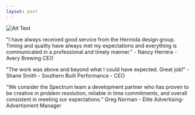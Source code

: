 ```yaml
---
layout: post
---
```

![Alt Text](http://durhampreservation.co.uk/images/testimonials.jpg)

"I have always received good service from the Hermida design group. Timing and quality have always met my expectations and everything is communicated in a professional and timely manner." - Nancy Herrera - Avery Brewing CEO


"The work was above and beyond what I could have expected. Great job!" - Shane Smith - Southern Built Performance - CEO

"We consider the Spectrum team a development partner who has proven to be creative in problem resolution, reliable in time commitments, and overall consistent in meeting our expectations." Greg Norman - Elite Advertising- Advertisment Manager
